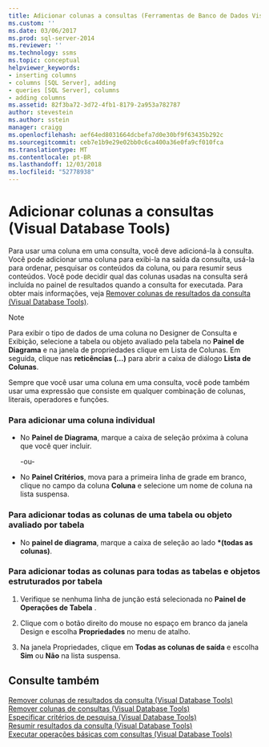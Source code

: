 ```yaml
---
title: Adicionar colunas a consultas (Ferramentas de Banco de Dados Visual) | Microsoft Docs
ms.custom: ''
ms.date: 03/06/2017
ms.prod: sql-server-2014
ms.reviewer: ''
ms.technology: ssms
ms.topic: conceptual
helpviewer_keywords:
- inserting columns
- columns [SQL Server], adding
- queries [SQL Server], columns
- adding columns
ms.assetid: 82f3ba72-3d72-4fb1-8179-2a953a782787
author: stevestein
ms.author: sstein
manager: craigg
ms.openlocfilehash: aef64ed8031664dcbefa7d0e30bf9f63435b292c
ms.sourcegitcommit: ceb7e1b9e29e02bb0c6ca400a36e0fa9cf010fca
ms.translationtype: MT
ms.contentlocale: pt-BR
ms.lasthandoff: 12/03/2018
ms.locfileid: "52778938"
---
```

# <a name="add-columns-to-queries-visual-database-tools"></a>Adicionar colunas a consultas (Visual Database Tools)
  Para usar uma coluna em uma consulta, você deve adicioná-la à consulta. Você pode adicionar uma coluna para exibi-la na saída da consulta, usá-la para ordenar, pesquisar os conteúdos da coluna, ou para resumir seus conteúdos. Você pode decidir qual das colunas usadas na consulta será incluída no painel de resultados quando a consulta for executada. Para obter mais informações, veja [Remover colunas de resultados da consulta &#40;Visual Database Tools&#41;](visual-database-tools.md).  
  
> [!NOTE]  
>  Para exibir o tipo de dados de uma coluna no Designer de Consulta e Exibição, selecione a tabela ou objeto avaliado pela tabela no **Painel de Diagrama** e na janela de propriedades clique em Lista de Colunas. Em seguida, clique nas **reticências (...)** para abrir a caixa de diálogo **Lista de Colunas**.  
  
 Sempre que você usar uma coluna em uma consulta, você pode também usar uma expressão que consiste em qualquer combinação de colunas, literais, operadores e funções.  
  
### <a name="to-add-an-individual-column"></a>Para adicionar uma coluna individual  
  
-   No **Painel de Diagrama**, marque a caixa de seleção próxima à coluna que você quer incluir.  
  
     -ou-  
  
-   No **Painel Critérios**, mova para a primeira linha de grade em branco, clique no campo da coluna **Coluna** e selecione um nome de coluna na lista suspensa.  
  
### <a name="to-add-all-columns-for-one-table-or-table-valued-object"></a>Para adicionar todas as colunas de uma tabela ou objeto avaliado por tabela  
  
-   No **painel de diagrama**, marque a caixa de seleção ao lado  **\*(todas as colunas)**.  
  
### <a name="to-add-all-columns-for-all-tables-and-table-structured-objects"></a>Para adicionar todas as colunas para todas as tabelas e objetos estruturados por tabela  
  
1.  Verifique se nenhuma linha de junção está selecionada no **Painel de Operações de Tabela** .  
  
2.  Clique com o botão direito do mouse no espaço em branco da janela Design e escolha **Propriedades** no menu de atalho.  
  
3.  Na janela Propriedades, clique em **Todas as colunas de saída** e escolha **Sim** ou **Não** na lista suspensa.  
  
## <a name="see-also"></a>Consulte também  
 [Remover colunas de resultados da consulta &#40;Visual Database Tools&#41;](visual-database-tools.md)   
 [Remover colunas de consultas &#40;Visual Database Tools&#41;](remove-columns-from-queries-visual-database-tools.md)   
 [Especificar critérios de pesquisa &#40;Visual Database Tools&#41;](specify-search-criteria-visual-database-tools.md)   
 [Resumir resultados da consulta &#40;Visual Database Tools&#41;](summarize-query-results-visual-database-tools.md)   
 [Executar operações básicas com consultas &#40;Visual Database Tools&#41;](perform-basic-operations-with-queries-visual-database-tools.md)  
  
  
